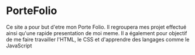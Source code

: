 # PorteFolio

Ce site a pour but d'etre mon Porte Folio.
Il regroupera mes projet effectué ainsi qu'une rapide presentation de moi meme.
Il a également pour objectif de me faire travailler l'HTML, le CSS et d'apprendre des langages comme le JavaScript
